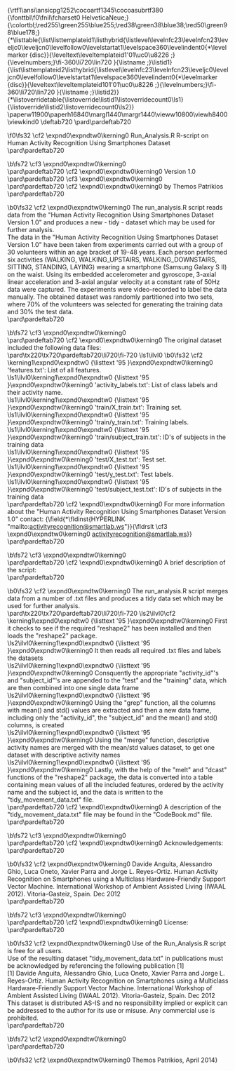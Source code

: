 {\rtf1\ansi\ansicpg1252\cocoartf1345\cocoasubrtf380
{\fonttbl\f0\fnil\fcharset0 HelveticaNeue;}
{\colortbl;\red255\green255\blue255;\red38\green38\blue38;\red50\green98\blue178;}
{\*\listtable{\list\listtemplateid1\listhybrid{\listlevel\levelnfc23\levelnfcn23\leveljc0\leveljcn0\levelfollow0\levelstartat1\levelspace360\levelindent0{\*\levelmarker \{disc\}}{\leveltext\leveltemplateid1\'01\uc0\u8226 ;}{\levelnumbers;}\fi-360\li720\lin720 }{\listname ;}\listid1}
{\list\listtemplateid2\listhybrid{\listlevel\levelnfc23\levelnfcn23\leveljc0\leveljcn0\levelfollow0\levelstartat1\levelspace360\levelindent0{\*\levelmarker \{disc\}}{\leveltext\leveltemplateid101\'01\uc0\u8226 ;}{\levelnumbers;}\fi-360\li720\lin720 }{\listname ;}\listid2}}
{\*\listoverridetable{\listoverride\listid1\listoverridecount0\ls1}{\listoverride\listid2\listoverridecount0\ls2}}
\paperw11900\paperh16840\margl1440\margr1440\vieww10800\viewh8400\viewkind0
\deftab720
\pard\pardeftab720

\f0\fs32 \cf2 \expnd0\expndtw0\kerning0
Run_Analysis.R R-script on Human Activity Recognition Using Smartphones Dataset\
\pard\pardeftab720

\b\fs72 \cf3 \expnd0\expndtw0\kerning0
\
\pard\pardeftab720
\cf2 \expnd0\expndtw0\kerning0
Version 1.0\
\pard\pardeftab720
\cf3 \expnd0\expndtw0\kerning0
\
\pard\pardeftab720
\cf2 \expnd0\expndtw0\kerning0
by Themos Patrikios\
\pard\pardeftab720

\b0\fs32 \cf2 \expnd0\expndtw0\kerning0
The run_analysis.R script reads data from the "Human Activity Recognition Using Smartphones Dataset Version 1.0" and produces a new - tidy - dataset which may be used for further analysis.\
The data in the "Human Activity Recognition Using Smartphones Dataset Version 1.0" have been taken from experiments carried out with a group of 30 volunteers within an age bracket of 19-48 years. Each person performed six activities (WALKING, WALKING_UPSTAIRS, WALKING_DOWNSTAIRS, SITTING, STANDING, LAYING) wearing a smartphone (Samsung Galaxy S II) on the waist. Using its embedded accelerometer and gyroscope, 3-axial linear acceleration and 3-axial angular velocity at a constant rate of 50Hz data were captured. The experiments were video-recorded to label the data manually. The obtained dataset was randomly partitioned into two sets, where 70% of the volunteers was selected for generating the training data and 30% the test data.\
\pard\pardeftab720

\b\fs72 \cf3 \expnd0\expndtw0\kerning0
\
\pard\pardeftab720
\cf2 \expnd0\expndtw0\kerning0
The original dataset included the following data files:\
\pard\tx220\tx720\pardeftab720\li720\fi-720
\ls1\ilvl0
\b0\fs32 \cf2 \kerning1\expnd0\expndtw0 {\listtext	\'95	}\expnd0\expndtw0\kerning0
'features.txt': List of all features.\
\ls1\ilvl0\kerning1\expnd0\expndtw0 {\listtext	\'95	}\expnd0\expndtw0\kerning0
'activity_labels.txt': List of class labels and their activity name.\
\ls1\ilvl0\kerning1\expnd0\expndtw0 {\listtext	\'95	}\expnd0\expndtw0\kerning0
'train/X_train.txt': Training set.\
\ls1\ilvl0\kerning1\expnd0\expndtw0 {\listtext	\'95	}\expnd0\expndtw0\kerning0
'train/y_train.txt': Training labels.\
\ls1\ilvl0\kerning1\expnd0\expndtw0 {\listtext	\'95	}\expnd0\expndtw0\kerning0
'train/subject_train.txt': ID's of subjects in the training data\
\ls1\ilvl0\kerning1\expnd0\expndtw0 {\listtext	\'95	}\expnd0\expndtw0\kerning0
'test/X_test.txt': Test set.\
\ls1\ilvl0\kerning1\expnd0\expndtw0 {\listtext	\'95	}\expnd0\expndtw0\kerning0
'test/y_test.txt': Test labels.\
\ls1\ilvl0\kerning1\expnd0\expndtw0 {\listtext	\'95	}\expnd0\expndtw0\kerning0
'test/subject_test.txt': ID's of subjects in the training data\
\pard\pardeftab720
\cf2 \expnd0\expndtw0\kerning0
For more information about the "Human Activity Recognition Using Smartphones Dataset Version 1.0" contact: {\field{\*\fldinst{HYPERLINK "mailto:activityrecognition@smartlab.ws"}}{\fldrslt \cf3 \expnd0\expndtw0\kerning0
activityrecognition@smartlab.ws}}\
\pard\pardeftab720

\b\fs72 \cf3 \expnd0\expndtw0\kerning0
\
\pard\pardeftab720
\cf2 \expnd0\expndtw0\kerning0
A brief description of the script:\
\pard\pardeftab720

\b0\fs32 \cf2 \expnd0\expndtw0\kerning0
The run_analysis.R script merges data from a number of .txt files and produces a tidy data set which may be used for further analysis.\
\pard\tx220\tx720\pardeftab720\li720\fi-720
\ls2\ilvl0\cf2 \kerning1\expnd0\expndtw0 {\listtext	\'95	}\expnd0\expndtw0\kerning0
First it checks to see if the required "reshape2" has been installed and then loads the "reshape2" package.\
\ls2\ilvl0\kerning1\expnd0\expndtw0 {\listtext	\'95	}\expnd0\expndtw0\kerning0
It then reads all required .txt files and labels the datasets\
\ls2\ilvl0\kerning1\expnd0\expndtw0 {\listtext	\'95	}\expnd0\expndtw0\kerning0
Consquently the appropriate "activity_id"'s and "subject_id"'s are appended to the "test" and the "training" data, which are then combined into one single data frame\
\ls2\ilvl0\kerning1\expnd0\expndtw0 {\listtext	\'95	}\expnd0\expndtw0\kerning0
Using the "grep" function, all the columns with mean() and std() values are extracted and then a new data frame, including only the "activity_id", the "subject_id" and the mean() and std() columns, is created \
\ls2\ilvl0\kerning1\expnd0\expndtw0 {\listtext	\'95	}\expnd0\expndtw0\kerning0
Using the "merge" function, descriptive activity names are merged with the mean/std values dataset, to get one dataset with descriptive activity names\
\ls2\ilvl0\kerning1\expnd0\expndtw0 {\listtext	\'95	}\expnd0\expndtw0\kerning0
Lastly, with the help of the "melt" and "dcast" functions of the "reshape2" package, the data is converted into a table containing mean values of all the included features, ordered by the activity name and the subject id, and the data is written to the "tidy_movement_data.txt" file.\
\pard\pardeftab720
\cf2 \expnd0\expndtw0\kerning0
A description of the "tidy_movement_data.txt" file may be found in the "CodeBook.md" file.\
\pard\pardeftab720

\b\fs72 \cf3 \expnd0\expndtw0\kerning0
\
\pard\pardeftab720
\cf2 \expnd0\expndtw0\kerning0
Acknowledgements:\
\pard\pardeftab720

\b0\fs32 \cf2 \expnd0\expndtw0\kerning0
Davide Anguita, Alessandro Ghio, Luca Oneto, Xavier Parra and Jorge L. Reyes-Ortiz. Human Activity Recognition on Smartphones using a Multiclass Hardware-Friendly Support Vector Machine. International Workshop of Ambient Assisted Living (IWAAL 2012). Vitoria-Gasteiz, Spain. Dec 2012\
\pard\pardeftab720

\b\fs72 \cf3 \expnd0\expndtw0\kerning0
\
\pard\pardeftab720
\cf2 \expnd0\expndtw0\kerning0
License:\
\pard\pardeftab720

\b0\fs32 \cf2 \expnd0\expndtw0\kerning0
Use of the Run_Analysis.R script is free for all users.\
Use of the resulting dataset "tidy_movement_data.txt" in publications must be acknowledged by referencing the following publication [1]\
[1] Davide Anguita, Alessandro Ghio, Luca Oneto, Xavier Parra and Jorge L. Reyes-Ortiz. Human Activity Recognition on Smartphones using a Multiclass Hardware-Friendly Support Vector Machine. International Workshop of Ambient Assisted Living (IWAAL 2012). Vitoria-Gasteiz, Spain. Dec 2012\
This dataset is distributed AS-IS and no responsibility implied or explicit can be addressed to the author for its use or misuse. Any commercial use is prohibited.\
\pard\pardeftab720

\b\fs72 \cf2 \expnd0\expndtw0\kerning0
\
\pard\pardeftab720

\b0\fs32 \cf2 \expnd0\expndtw0\kerning0
Themos Patrikios, April 2014}